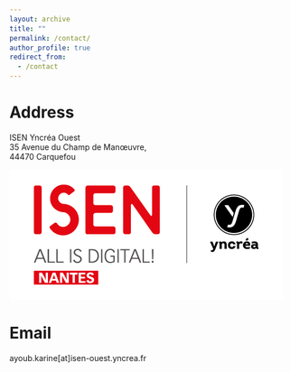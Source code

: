 ```yaml
---
layout: archive
title: ""
permalink: /contact/
author_profile: true
redirect_from:
  - /contact
---
```


Address 
======
ISEN Yncréa Ouest  
35 Avenue du Champ de Manœuvre,  
44470 Carquefou

![ISEN](logo-iSEN-Nantes-ingenieur-400.jpg)

Email
======
ayoub.karine[at]isen-ouest.yncrea.fr  
